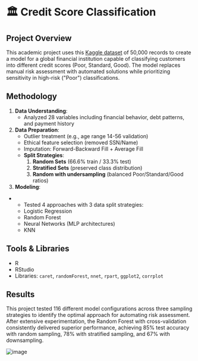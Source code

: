 # 🏛️ Credit Score Classification 

## Project Overview  
This academic project uses this [Kaggle dataset](https://www.kaggle.com/datasets/parisrohan/credit-score-classification)  of 50,000 records to create a model for a global financial institution capable of classifying customers into different credit scores (Poor, Standard, Good). The model replaces manual risk assessment with automated solutions while prioritizing sensitivity in high-risk ("Poor") classifications.

## Methodology  
1. **Data Understanding**:  
   - Analyzed 28 variables including financial behavior, debt patterns, and payment history  
2. **Data Preparation**:  
   - Outlier treatment (e.g., age range 14-56 validation)  
   - Ethical feature selection (removed SSN/Name)  
   - Imputation: Forward-Backward Fill + Average Fill
   -  **Split Strategies**:  
       1. **Random Sets** (66.6% train / 33.3% test)  
       2. **Stratified Sets** (preserved class distribution)  
       3. **Random with undersampling** (balanced Poor/Standard/Good ratios)
3. **Modeling**:  
-    - Tested 4 approaches with 3 data split strategies:  
     - Logistic Regression  
     - Random Forest 
     - Neural Networks (MLP architectures)  
     - KNN 

## Tools & Libraries  
- R  
- RStudio  
- Libraries: `caret`, `randomForest`, `nnet`, `rpart`, `ggplot2`, `corrplot`

## Results  
This project tested 116 different model configurations across three sampling strategies to identify the optimal approach for automating risk assessment. After extensive experimentation, the Random Forest with cross-validation consistently delivered superior performance, achieving 85% test accuracy with random sampling, 78% with stratified sampling, and 67% with downsampling.

![image](https://github.com/user-attachments/assets/af909e12-65c8-48e2-9536-fe898ccc5bb1)
